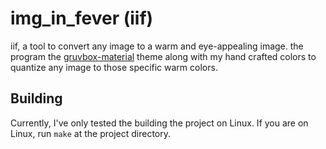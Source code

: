 # img_in_fever (iif)

iif, a tool to convert any image to a warm and eye-appealing image.
the program the
[gruvbox-material](https://github.com/sainnhe/gruvbox-material)
theme along with my hand crafted colors to quantize any image to
those specific warm colors.

## Building
Currently, I've only tested the building the project on Linux.
If you are on Linux, run `make` at the project directory.
